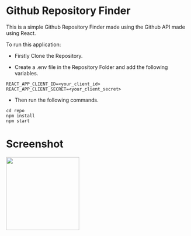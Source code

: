 # Github Repository Finder

This is a simple Github Repository Finder made using the Github API made using React.

To run this application:

- Firstly Clone the Repository.

- Create a .env file in the Repository Folder and add the following variables.

```
REACT_APP_CLIENT_ID=<your_client_id>
REACT_APP_CLIENT_SECRET=<your_client_secret>
```

- Then run the following commands.

```
cd repo
npm install
npm start
```

# Screenshot

<img src="Screenshots/screenshot.png" height="200">
